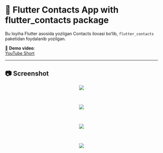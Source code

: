# 🚀 Flutter Contacts App with flutter_contacts package

Bu loyiha Flutter asosida yozilgan Contacts ilovasi bo‘lib, `flutter_contacts` paketidan foydalanib yozilgan.

🔗 **Demo video**:  
[YouTube Short](https://youtube.com/shorts/VTj5KFPzNVw?feature=share)

---

## 📷 Screenshot

<p align="center">
  <img src="https://i.ibb.co/RkQNktHk/f7897a43-71d9-4477-8b79-fedf73bc2652.png" />
</p>

<div style="height: 20px;"></div>

<p align="center">
  <img src="https://i.ibb.co/DfKFxJWz/image.png" />
</p>

<div style="height: 20px;"></div>

<p align="center">
  <img src="https://i.ibb.co/PsN8zn3G/image.png" />
</p>

<div style="height: 20px;"></div>

<p align="center">
  <img src="https://i.ibb.co/G4CjVdZf/image.png" />
</p>
